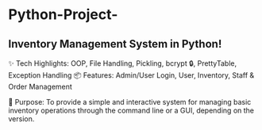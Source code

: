 # Python-Project-
## Inventory Management System in Python!

✨ Tech Highlights: OOP, File Handling, Pickling, bcrypt 🔒, PrettyTable, Exception Handling
📦 Features: Admin/User Login, User, Inventory, Staff & Order Management

🎯 Purpose: To provide a simple and interactive system for managing basic inventory operations through the command line or a GUI, depending on the version.
